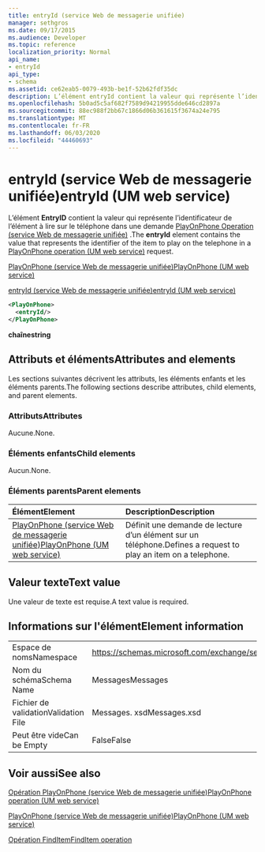 ```yaml
---
title: entryId (service Web de messagerie unifiée)
manager: sethgros
ms.date: 09/17/2015
ms.audience: Developer
ms.topic: reference
localization_priority: Normal
api_name:
- entryId
api_type:
- schema
ms.assetid: ce62eab5-0079-493b-be1f-52b62fdf35dc
description: L’élément entryId contient la valeur qui représente l’identificateur de l’élément à lire sur le téléphone dans une demande PlayOnPhone Operation (service Web de messagerie unifiée).
ms.openlocfilehash: 5b0ad5c5af682f7589d94219955dde646cd2897a
ms.sourcegitcommit: 88ec988f2bb67c1866d06b361615f3674a24e795
ms.translationtype: MT
ms.contentlocale: fr-FR
ms.lasthandoff: 06/03/2020
ms.locfileid: "44460693"
---
```

# <a name="entryid-um-web-service"></a><span data-ttu-id="34d8f-103">entryId (service Web de messagerie unifiée)</span><span class="sxs-lookup"><span data-stu-id="34d8f-103">entryId (UM web service)</span></span>

<span data-ttu-id="34d8f-104">L’élément **EntryID** contient la valeur qui représente l’identificateur de l’élément à lire sur le téléphone dans une demande [PlayOnPhone Operation (service Web de messagerie unifiée)](playonphone-operation-um-web-service.md) .</span><span class="sxs-lookup"><span data-stu-id="34d8f-104">The **entryId** element contains the value that represents the identifier of the item to play on the telephone in a [PlayOnPhone operation (UM web service)](playonphone-operation-um-web-service.md) request.</span></span> 
  
[<span data-ttu-id="34d8f-105">PlayOnPhone (service Web de messagerie unifiée)</span><span class="sxs-lookup"><span data-stu-id="34d8f-105">PlayOnPhone (UM web service)</span></span>](playonphone-um-web-service.md)
  
[<span data-ttu-id="34d8f-106">entryId (service Web de messagerie unifiée)</span><span class="sxs-lookup"><span data-stu-id="34d8f-106">entryId (UM web service)</span></span>](entryid-um-web-service.md)
  
```xml
<PlayOnPhone>
  <entryId/>
</PlayOnPhone>
```

 <span data-ttu-id="34d8f-107">**chaîne**</span><span class="sxs-lookup"><span data-stu-id="34d8f-107">**string**</span></span>
## <a name="attributes-and-elements"></a><span data-ttu-id="34d8f-108">Attributs et éléments</span><span class="sxs-lookup"><span data-stu-id="34d8f-108">Attributes and elements</span></span>

<span data-ttu-id="34d8f-109">Les sections suivantes décrivent les attributs, les éléments enfants et les éléments parents.</span><span class="sxs-lookup"><span data-stu-id="34d8f-109">The following sections describe attributes, child elements, and parent elements.</span></span>
  
### <a name="attributes"></a><span data-ttu-id="34d8f-110">Attributs</span><span class="sxs-lookup"><span data-stu-id="34d8f-110">Attributes</span></span>

<span data-ttu-id="34d8f-111">Aucune.</span><span class="sxs-lookup"><span data-stu-id="34d8f-111">None.</span></span>
  
### <a name="child-elements"></a><span data-ttu-id="34d8f-112">Éléments enfants</span><span class="sxs-lookup"><span data-stu-id="34d8f-112">Child elements</span></span>

<span data-ttu-id="34d8f-113">Aucun.</span><span class="sxs-lookup"><span data-stu-id="34d8f-113">None.</span></span>
  
### <a name="parent-elements"></a><span data-ttu-id="34d8f-114">Éléments parents</span><span class="sxs-lookup"><span data-stu-id="34d8f-114">Parent elements</span></span>

|<span data-ttu-id="34d8f-115">**Élément**</span><span class="sxs-lookup"><span data-stu-id="34d8f-115">**Element**</span></span>|<span data-ttu-id="34d8f-116">**Description**</span><span class="sxs-lookup"><span data-stu-id="34d8f-116">**Description**</span></span>|
|:-----|:-----|
|[<span data-ttu-id="34d8f-117">PlayOnPhone (service Web de messagerie unifiée)</span><span class="sxs-lookup"><span data-stu-id="34d8f-117">PlayOnPhone (UM web service)</span></span>](playonphone-um-web-service.md) <br/> |<span data-ttu-id="34d8f-118">Définit une demande de lecture d’un élément sur un téléphone.</span><span class="sxs-lookup"><span data-stu-id="34d8f-118">Defines a request to play an item on a telephone.</span></span>  <br/> |
   
## <a name="text-value"></a><span data-ttu-id="34d8f-119">Valeur texte</span><span class="sxs-lookup"><span data-stu-id="34d8f-119">Text value</span></span>

<span data-ttu-id="34d8f-120">Une valeur de texte est requise.</span><span class="sxs-lookup"><span data-stu-id="34d8f-120">A text value is required.</span></span>
  
## <a name="element-information"></a><span data-ttu-id="34d8f-121">Informations sur l'élément</span><span class="sxs-lookup"><span data-stu-id="34d8f-121">Element information</span></span>

|||
|:-----|:-----|
|<span data-ttu-id="34d8f-122">Espace de noms</span><span class="sxs-lookup"><span data-stu-id="34d8f-122">Namespace</span></span>  <br/> |https://schemas.microsoft.com/exchange/services/2006/messages  <br/> |
|<span data-ttu-id="34d8f-123">Nom du schéma</span><span class="sxs-lookup"><span data-stu-id="34d8f-123">Schema Name</span></span>  <br/> |<span data-ttu-id="34d8f-124">Messages</span><span class="sxs-lookup"><span data-stu-id="34d8f-124">Messages</span></span>  <br/> |
|<span data-ttu-id="34d8f-125">Fichier de validation</span><span class="sxs-lookup"><span data-stu-id="34d8f-125">Validation File</span></span>  <br/> |<span data-ttu-id="34d8f-126">Messages. xsd</span><span class="sxs-lookup"><span data-stu-id="34d8f-126">Messages.xsd</span></span>  <br/> |
|<span data-ttu-id="34d8f-127">Peut être vide</span><span class="sxs-lookup"><span data-stu-id="34d8f-127">Can be Empty</span></span>  <br/> |<span data-ttu-id="34d8f-128">False</span><span class="sxs-lookup"><span data-stu-id="34d8f-128">False</span></span>  <br/> |
   
## <a name="see-also"></a><span data-ttu-id="34d8f-129">Voir aussi</span><span class="sxs-lookup"><span data-stu-id="34d8f-129">See also</span></span>



[<span data-ttu-id="34d8f-130">Opération PlayOnPhone (service Web de messagerie unifiée)</span><span class="sxs-lookup"><span data-stu-id="34d8f-130">PlayOnPhone operation (UM web service)</span></span>](playonphone-operation-um-web-service.md)
  
[<span data-ttu-id="34d8f-131">PlayOnPhone (service Web de messagerie unifiée)</span><span class="sxs-lookup"><span data-stu-id="34d8f-131">PlayOnPhone (UM web service)</span></span>](playonphone-um-web-service.md)
  
[<span data-ttu-id="34d8f-132">Opération FindItem</span><span class="sxs-lookup"><span data-stu-id="34d8f-132">FindItem operation</span></span>](finditem-operation.md)

